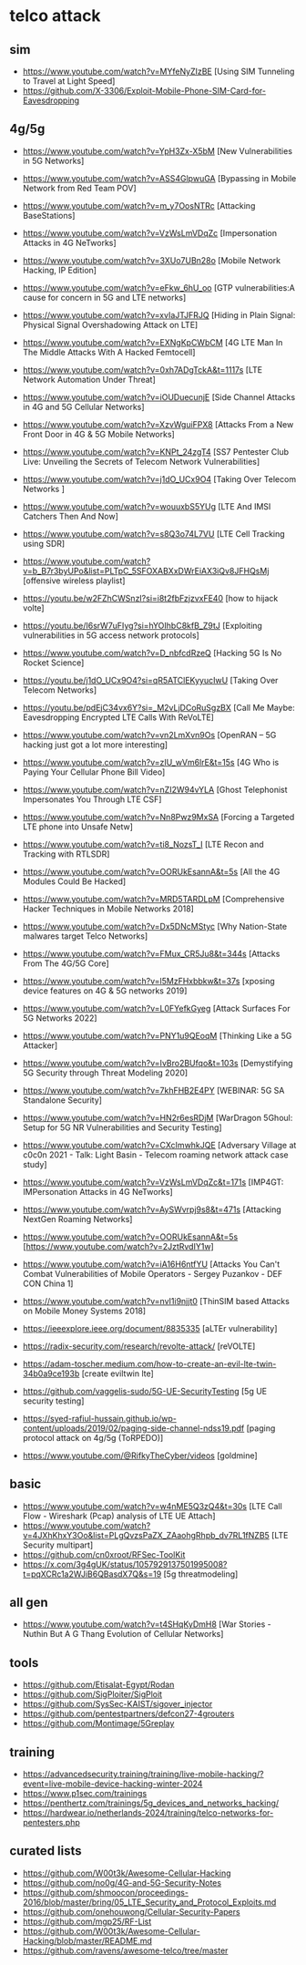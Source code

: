 # telco attack
## sim
- https://www.youtube.com/watch?v=MYfeNyZIzBE [Using SIM Tunneling to Travel at Light Speed]
- https://github.com/X-3306/Exploit-Mobile-Phone-SIM-Card-for-Eavesdropping
## 4g/5g
- https://www.youtube.com/watch?v=YpH3Zx-X5bM [New Vulnerabilities in 5G Networks]
- https://www.youtube.com/watch?v=ASS4GlpwuGA [Bypassing in Mobile Network from Red Team POV]
- https://www.youtube.com/watch?v=m_y7OosNTRc [Attacking BaseStations]
- https://www.youtube.com/watch?v=VzWsLmVDqZc [Impersonation Attacks in 4G NeTworks]
- https://www.youtube.com/watch?v=3XUo7UBn28o [Mobile Network Hacking, IP Edition]
- https://www.youtube.com/watch?v=eFkw_6hU_oo [GTP vulnerabilities:A cause for concern in 5G and LTE networks]
- https://www.youtube.com/watch?v=xvIaJTJFRJQ [Hiding in Plain Signal: Physical Signal Overshadowing Attack on LTE]
- https://www.youtube.com/watch?v=EXNgKpCWbCM [4G LTE Man In The Middle Attacks With A Hacked Femtocell]
- https://www.youtube.com/watch?v=0xh7ADgTckA&t=1117s [LTE Network Automation Under Threat]
- https://www.youtube.com/watch?v=iOUDuecunjE [Side Channel Attacks in 4G and 5G Cellular Networks]
- https://www.youtube.com/watch?v=XzvWguiFPX8 [Attacks From a New Front Door in 4G & 5G Mobile Networks]
- https://www.youtube.com/watch?v=KNPt_24zgT4 [SS7 Pentester Club Live: Unveiling the Secrets of Telecom Network Vulnerabilities]
- https://www.youtube.com/watch?v=j1dO_UCx9O4 [Taking Over Telecom Networks ]
- https://www.youtube.com/watch?v=wouuxbS5YUg [LTE And IMSI Catchers Then And Now]
- https://www.youtube.com/watch?v=s8Q3o74L7VU [LTE Cell Tracking using SDR]
- https://www.youtube.com/watch?v=b_B7r3byUPo&list=PLTpC_5SFOXABXxDWrEiAX3iQv8JFHQsMj [offensive wireless playlist]
- https://youtu.be/w2FZhCWSnzI?si=i8t2fbFzjzvxFE40 [how to hijack volte]
- https://youtu.be/I6srW7uFIyg?si=hYOIhbC8kfB_Z9tJ [Exploiting vulnerabilities in 5G access network protocols]
- https://www.youtube.com/watch?v=D_nbfcdRzeQ [Hacking 5G Is No Rocket Science]
- https://youtu.be/j1dO_UCx9O4?si=qR5ATClEKyyucIwU [Taking Over Telecom Networks]
- https://youtu.be/pdEjC34vx6Y?si=_M2vLjDCoRuSgzBX [Call Me Maybe: Eavesdropping Encrypted LTE Calls With ReVoLTE]
- https://www.youtube.com/watch?v=vn2LmXvn9Os [OpenRAN – 5G hacking just got a lot more interesting]

- https://www.youtube.com/watch?v=zIU_wVm6lrE&t=15s [4G Who is Paying Your Cellular Phone Bill Video]
- https://www.youtube.com/watch?v=nZI2W94vYLA [Ghost Telephonist Impersonates You Through LTE CSF]
- https://www.youtube.com/watch?v=Nn8Pwz9MxSA [Forcing a Targeted LTE phone into Unsafe Netw]
- https://www.youtube.com/watch?v=ti8_NozsT_I [LTE Recon and Tracking with RTLSDR]
- https://www.youtube.com/watch?v=OORUkEsannA&t=5s [All the 4G Modules Could Be Hacked]

- https://www.youtube.com/watch?v=MRD5TARDLpM [Comprehensive Hacker Techniques in Mobile Networks 2018]
- https://www.youtube.com/watch?v=Dx5DNcMStyc [Why Nation-State malwares target Telco Networks]
- https://www.youtube.com/watch?v=FMux_CR5Ju8&t=344s [Attacks From The 4G/5G Core]
- https://www.youtube.com/watch?v=l5MzFHxbbkw&t=37s [xposing device features on 4G & 5G networks 2019]
- https://www.youtube.com/watch?v=L0FYefkGyeg [Attack Surfaces For 5G Networks 2022]
- https://www.youtube.com/watch?v=PNY1u9QEoqM [Thinking Like a 5G Attacker]
- https://www.youtube.com/watch?v=IvBro2BUfqo&t=103s [Demystifying 5G Security through Threat Modeling 2020]
- https://www.youtube.com/watch?v=7khFHB2E4PY [WEBINAR: 5G SA Standalone Security]
- https://www.youtube.com/watch?v=HN2r6esRDjM [WarDragon 5Ghoul: Setup for 5G NR Vulnerabilities and Security Testing]
- https://www.youtube.com/watch?v=CXcImwhkJQE [Adversary Village at c0c0n 2021 - Talk: Light Basin - Telecom roaming network attack case study]
- https://www.youtube.com/watch?v=VzWsLmVDqZc&t=171s [IMP4GT: IMPersonation Attacks in 4G NeTworks]
- https://www.youtube.com/watch?v=AySWvrpj9s8&t=471s [Attacking NextGen Roaming Networks]
- https://www.youtube.com/watch?v=OORUkEsannA&t=5s [https://www.youtube.com/watch?v=2JztRvdIY1w]
- https://www.youtube.com/watch?v=iA16H6ntfYU [Attacks You Can't Combat Vulnerabilities of Mobile Operators - Sergey Puzankov - DEF CON China 1]
- https://www.youtube.com/watch?v=nvI1i9njjt0 [ThinSIM based Attacks on Mobile Money Systems 2018]
 
- https://ieeexplore.ieee.org/document/8835335 [aLTEr vulnerability]
- https://radix-security.com/research/revolte-attack/ [reVOLTE]
- https://adam-toscher.medium.com/how-to-create-an-evil-lte-twin-34b0a9ce193b [create eviltwin lte]
- https://github.com/vaggelis-sudo/5G-UE-SecurityTesting [5g UE security testing]
- https://syed-rafiul-hussain.github.io/wp-content/uploads/2019/02/paging-side-channel-ndss19.pdf [paging protocol attack on 4g/5g (ToRPEDO)]
- https://www.youtube.com/@RifkyTheCyber/videos [goldmine]
## basic
- https://www.youtube.com/watch?v=w4nME5Q3zQ4&t=30s [LTE Call Flow - Wireshark (Pcap) analysis of LTE UE Attach]
- https://www.youtube.com/watch?v=4JXhKhxY3Oo&list=PLgQvzsPaZX_ZAaohgRhpb_dv7RL1fNZB5 [LTE Security multipart]
- https://github.com/cn0xroot/RFSec-ToolKit
- https://x.com/3g4gUK/status/1057929137501995008?t=pqXCRc1a2WJiB6QBasdX7Q&s=19 [5g threatmodeling]
## all gen
- https://www.youtube.com/watch?v=t4SHqKyDmH8 [War Stories - Nuthin But A G Thang Evolution of Cellular Networks]

## tools
- https://github.com/Etisalat-Egypt/Rodan
- https://github.com/SigPloiter/SigPloit
- https://github.com/SysSec-KAIST/sigover_injector
- https://github.com/pentestpartners/defcon27-4grouters
- https://github.com/Montimage/5Greplay

## training
- https://advancedsecurity.training/training/live-mobile-hacking/?event=live-mobile-device-hacking-winter-2024
- https://www.p1sec.com/trainings
- https://penthertz.com/trainings/5g_devices_and_networks_hacking/
- https://hardwear.io/netherlands-2024/training/telco-networks-for-pentesters.php

## curated lists
- https://github.com/W00t3k/Awesome-Cellular-Hacking
- https://github.com/no0g/4G-and-5G-Security-Notes
- https://github.com/shmoocon/proceedings-2016/blob/master/bring/05_LTE_Security_and_Protocol_Exploits.md
- https://github.com/onehouwong/Cellular-Security-Papers
- https://github.com/mgp25/RF-List
- https://github.com/W00t3k/Awesome-Cellular-Hacking/blob/master/README.md
- https://github.com/ravens/awesome-telco/tree/master
